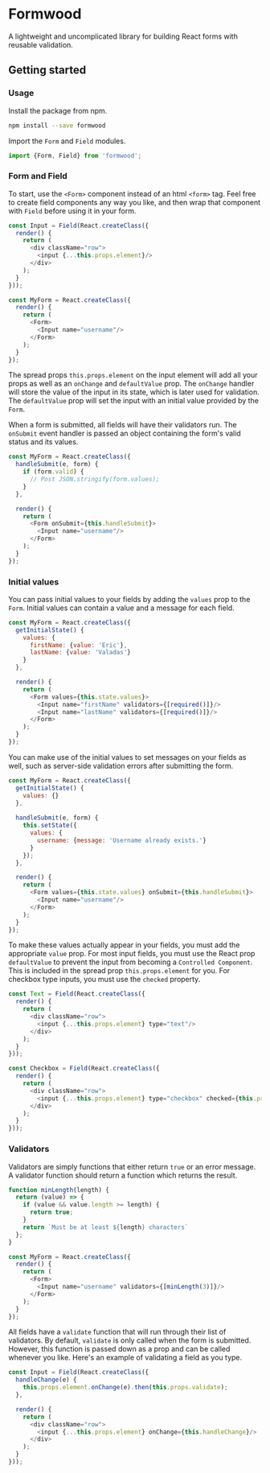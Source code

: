 # Formwood
A lightweight and uncomplicated library for building React forms with reusable validation.

## Getting started

### Usage
Install the package from npm.
```sh
npm install --save formwood
```

Import the `Form` and `Field` modules.
```js
import {Form, Field} from 'formwood';
```

### Form and Field
To start, use the `<Form>` component instead of an html `<form>` tag. Feel free to create field components any way you like, and then wrap that component with `Field` before using it in your form.
```js
const Input = Field(React.createClass({
  render() {
    return (
      <div className="row">
        <input {...this.props.element}/>
      </div>
    );
  }
}));

const MyForm = React.createClass({
  render() {
    return (
      <Form>
        <Input name="username"/>
      </Form>
    );
  }
});
```
The spread props `this.props.element` on the input element will add all your props as well as an `onChange` and `defaultValue` prop. The `onChange` handler will store the value of the input in its state, which is later used for validation. The `defaultValue` prop will set the input with an initial value provided by the `Form`.

When a form is submitted, all fields will have their validators run. The `onSubmit` event handler is passed an object containing the form's valid status and its values.
```js
const MyForm = React.createClass({
  handleSubmit(e, form) {
    if (form.valid) {
      // Post JSON.stringify(form.values);
    }
  },

  render() {
    return (
      <Form onSubmit={this.handleSubmit}>
        <Input name="username"/>
      </Form>
    );
  }
});
```

### Initial values
You can pass initial values to your fields by adding the `values` prop to the `Form`. Initial values can contain a value and a message for each field.
```js
const MyForm = React.createClass({
  getInitialState() {
    values: {
      firstName: {value: 'Eric'},
      lastName: {value: 'Valadas'}
    }
  },

  render() {
    return (
      <Form values={this.state.values}>
        <Input name="firstName" validators={[required()]}/>
        <Input name="lastName" validators={[required()]}/>
      </Form>
    );
  }
});
```

You can make use of the initial values to set messages on your fields as well, such as server-side validation errors after submitting the form.
```js
const MyForm = React.createClass({
  getInitialState() {
    values: {}
  },
  
  handleSubmit(e, form) {
    this.setState({
      values: {
        username: {message: 'Username already exists.'}
      }
    });
  },

  render() {
    return (
      <Form values={this.state.values} onSubmit={this.handleSubmit}>
        <Input name="username"/>
      </Form>
    );
  }
});
```


To make these values actually appear in your fields, you must add the appropriate `value` prop. For most input fields, you must use the React prop `defaultValue` to prevent the input from becoming a `Controlled Component`. This is included in the spread prop `this.props.element` for you. For checkbox type inputs, you must use the `checked` property.
```js
const Text = Field(React.createClass({
  render() {
    return (
      <div className="row">
        <input {...this.props.element} type="text"/>
      </div>
    );
  }
}));

const Checkbox = Field(React.createClass({
  render() {
    return (
      <div className="row">
        <input {...this.props.element} type="checkbox" checked={this.props.value}/>
      </div>
    );
  }
}));
```

### Validators
Validators are simply functions that either return `true` or an error message. A validator function should return a function which returns the result.
```js
function minLength(length) {
  return (value) => {
    if (value && value.length >= length) {
      return true;
    }
    return `Must be at least ${length} characters`
  };
}

const MyForm = React.createClass({
  render() {
    return (
      <Form>
        <Input name="username" validators={[minLength(3)]}/>
      </Form>
    );
  }
});
```

All fields have a `validate` function that will run through their list of validators. By default, `validate` is only called when the form is submitted. However, this function is passed down as a prop and can be called whenever you like. Here's an example of validating a field as you type.
```js
const Input = Field(React.createClass({
  handleChange(e) {
    this.props.element.onChange(e).then(this.props.validate);
  },

  render() {
    return (
      <div className="row">
        <input {...this.props.element} onChange={this.handleChange}/>
      </div>
    );
  }
}));
```
